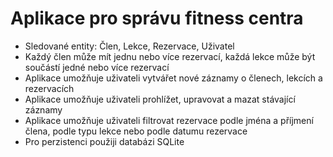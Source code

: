 # Aplikace pro správu fitness centra
* Sledované entity: Člen, Lekce, Rezervace, Uživatel
* Každý člen může mít jednu nebo více rezervací, každá lekce může být součástí jedné nebo více rezervací
* Aplikace umožňuje uživateli vytvářet nové záznamy o členech, lekcích a rezervacích
* Aplikace umožňuje uživateli prohlížet, upravovat a mazat stávající záznamy
* Aplikace umožňuje uživateli filtrovat rezervace podle jména a příjmení člena, podle typu lekce nebo podle datumu rezervace
* Pro perzistenci použiji databázi SQLite
